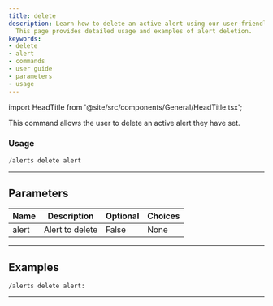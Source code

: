 ```yaml
---
title: delete
description: Learn how to delete an active alert using our user-friendly commands.
  This page provides detailed usage and examples of alert deletion.
keywords:
- delete
- alert
- commands
- user guide
- parameters
- usage
---
```


import HeadTitle from '@site/src/components/General/HeadTitle.tsx';

<HeadTitle title="delete - Alerts - Discord - Reference | OpenBB Bot Docs" />

This command allows the user to delete an active alert they have set.

### Usage

```python wordwrap
/alerts delete alert
```

---

## Parameters

| Name | Description | Optional | Choices |
| ---- | ----------- | -------- | ------- |
| alert | Alert to delete | False | None |


---

## Examples

```
/alerts delete alert:
```

---
